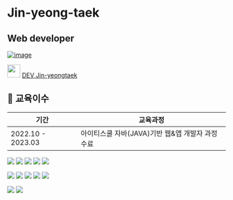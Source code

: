 # Jin-yeong-taek

## Web developer

[![image](https://user-images.githubusercontent.com/112805025/229288446-ca2495ce-7719-43b1-b565-33532a17aaa3.png)](https://chambray-century-c20.notion.site/1be526a961a445ed802892212d2c3d3c)

<a target="_blank" rel="noopener noreferrer nofollow" href="https://user-images.githubusercontent.com/112805025/229288446-ca2495ce-7719-43b1-b565-33532a17aaa3.png"><img src="https://user-images.githubusercontent.com/112805025/229288446-ca2495ce-7719-43b1-b565-33532a17aaa3.png" width="30" height="30" style="max-width: 100%;"></a>
<a href="https://chambray-century-c20.notion.site/1be526a961a445ed802892212d2c3d3c" rel="nofollow">
DEV Jin-yeongtaek
</a>


## :book: 교육이수
|기간|교육과정|
|---|---|
|2022.10 - 2023.03|아이티스쿨 자바(JAVA)기반 웹&앱 개발자 과정 수료|
<p align="left" dir="auto">
<a target="_blank" rel="noopener noreferrer nofollow" href="https://camo.githubusercontent.com/e3a66ab0c690e608525bfa6792ee868adcd83af9d236004b88c7d73b6415315d/68747470733a2f2f696d672e736869656c64732e696f2f62616467652f2d4a6176612d3030373339363f6c6f676f3d6a617661266c6f676f436f6c6f723d7768697465267374796c653d666c6174"><img src="https://camo.githubusercontent.com/e3a66ab0c690e608525bfa6792ee868adcd83af9d236004b88c7d73b6415315d/68747470733a2f2f696d672e736869656c64732e696f2f62616467652f2d4a6176612d3030373339363f6c6f676f3d6a617661266c6f676f436f6c6f723d7768697465267374796c653d666c6174" data-canonical-src="https://img.shields.io/badge/-Java-007396?logo=java&amp;logoColor=white&amp;style=flat" style="max-width: 100%;"></a>
<a target="_blank" rel="noopener noreferrer nofollow" href="https://camo.githubusercontent.com/cddc2113f23020daa5871bfa204794983c7caa1362eab0997fa7eb5670b89acd/68747470733a2f2f696d672e736869656c64732e696f2f62616467652f2d4a53502d3030373339363f6c6f676f3d6a617661266c6f676f436f6c6f723d7768697465267374796c653d666c6174"><img src="https://camo.githubusercontent.com/cddc2113f23020daa5871bfa204794983c7caa1362eab0997fa7eb5670b89acd/68747470733a2f2f696d672e736869656c64732e696f2f62616467652f2d4a53502d3030373339363f6c6f676f3d6a617661266c6f676f436f6c6f723d7768697465267374796c653d666c6174" data-canonical-src="https://img.shields.io/badge/-JSP-007396?logo=java&amp;logoColor=white&amp;style=flat" style="max-width: 100%;"></a>
<a target="_blank" rel="noopener noreferrer nofollow" href="https://camo.githubusercontent.com/16e2f30ee346e077aa38d9f51b6d476c7ba47f140da5b51c64f9eaac751b23eb/68747470733a2f2f696d672e736869656c64732e696f2f62616467652f2d6a51756572792d3037363941443f6c6f676f3d6a7175657279266c6f676f436f6c6f723d7768697465267374796c653d666c6174"><img src="https://camo.githubusercontent.com/16e2f30ee346e077aa38d9f51b6d476c7ba47f140da5b51c64f9eaac751b23eb/68747470733a2f2f696d672e736869656c64732e696f2f62616467652f2d6a51756572792d3037363941443f6c6f676f3d6a7175657279266c6f676f436f6c6f723d7768697465267374796c653d666c6174" data-canonical-src="https://img.shields.io/badge/-jQuery-0769AD?logo=jquery&amp;logoColor=white&amp;style=flat" style="max-width: 100%;"></a>
<a target="_blank" rel="noopener noreferrer nofollow" href="https://camo.githubusercontent.com/abbc53c64a14a8d9b01f616daa8dd3b8f1dd61f947a53a1e16f11dd7fe88e51d/68747470733a2f2f696d672e736869656c64732e696f2f62616467652f2d537072696e672d3644423333463f6c6f676f3d737072696e67266c6f676f436f6c6f723d7768697465267374796c653d666c6174"><img src="https://camo.githubusercontent.com/abbc53c64a14a8d9b01f616daa8dd3b8f1dd61f947a53a1e16f11dd7fe88e51d/68747470733a2f2f696d672e736869656c64732e696f2f62616467652f2d537072696e672d3644423333463f6c6f676f3d737072696e67266c6f676f436f6c6f723d7768697465267374796c653d666c6174" data-canonical-src="https://img.shields.io/badge/-Spring-6DB33F?logo=spring&amp;logoColor=white&amp;style=flat" style="max-width: 100%;"></a>
<a target="_blank" rel="noopener noreferrer nofollow" href="https://camo.githubusercontent.com/f78fbf1bc866a8152ca8bed6e35adb7ca998e58450575cd4ddc2876c4df9f251/68747470733a2f2f696d672e736869656c64732e696f2f62616467652f2d4d7942617469732d4646364635323f6c6f676f3d6d796261746973266c6f676f436f6c6f723d7768697465267374796c653d666c6174"><img src="https://camo.githubusercontent.com/f78fbf1bc866a8152ca8bed6e35adb7ca998e58450575cd4ddc2876c4df9f251/68747470733a2f2f696d672e736869656c64732e696f2f62616467652f2d4d7942617469732d4646364635323f6c6f676f3d6d796261746973266c6f676f436f6c6f723d7768697465267374796c653d666c6174" data-canonical-src="https://img.shields.io/badge/-MyBatis-FF6F52?logo=mybatis&amp;logoColor=white&amp;style=flat" style="max-width: 100%;"></a>
</p>
<p align="left" dir="auto">
<a target="_blank" rel="noopener noreferrer nofollow" href="https://camo.githubusercontent.com/d84a97169f367252b038bd49673b72ddaacd1aa629fab5ca98c617576f4df0ab/68747470733a2f2f696d672e736869656c64732e696f2f62616467652f2d48544d4c352d4533344632363f6c6f676f3d68746d6c35266c6f676f436f6c6f723d7768697465267374796c653d666c6174"><img src="https://camo.githubusercontent.com/d84a97169f367252b038bd49673b72ddaacd1aa629fab5ca98c617576f4df0ab/68747470733a2f2f696d672e736869656c64732e696f2f62616467652f2d48544d4c352d4533344632363f6c6f676f3d68746d6c35266c6f676f436f6c6f723d7768697465267374796c653d666c6174" data-canonical-src="https://img.shields.io/badge/-HTML5-E34F26?logo=html5&amp;logoColor=white&amp;style=flat" style="max-width: 100%;"></a>
<a target="_blank" rel="noopener noreferrer nofollow" href="https://camo.githubusercontent.com/cec25799f9383b043646fb7ce58a5df4fcdf09485ae5e8e966bee1e814004e67/68747470733a2f2f696d672e736869656c64732e696f2f62616467652f2d435353332d3135373242363f6c6f676f3d63737333266c6f676f436f6c6f723d7768697465267374796c653d666c6174"><img src="https://camo.githubusercontent.com/cec25799f9383b043646fb7ce58a5df4fcdf09485ae5e8e966bee1e814004e67/68747470733a2f2f696d672e736869656c64732e696f2f62616467652f2d435353332d3135373242363f6c6f676f3d63737333266c6f676f436f6c6f723d7768697465267374796c653d666c6174" data-canonical-src="https://img.shields.io/badge/-CSS3-1572B6?logo=css3&amp;logoColor=white&amp;style=flat" style="max-width: 100%;"></a>
<a target="_blank" rel="noopener noreferrer nofollow" href="https://camo.githubusercontent.com/e485872e89b8da2be4ec43fd73185216eea8a507588c659c32273536d92c7a86/68747470733a2f2f696d672e736869656c64732e696f2f62616467652f2d4a6176615363726970742d4637444631453f6c6f676f3d6a617661736372697074266c6f676f436f6c6f723d7768697465267374796c653d666c6174"><img src="https://camo.githubusercontent.com/e485872e89b8da2be4ec43fd73185216eea8a507588c659c32273536d92c7a86/68747470733a2f2f696d672e736869656c64732e696f2f62616467652f2d4a6176615363726970742d4637444631453f6c6f676f3d6a617661736372697074266c6f676f436f6c6f723d7768697465267374796c653d666c6174" data-canonical-src="https://img.shields.io/badge/-JavaScript-F7DF1E?logo=javascript&amp;logoColor=white&amp;style=flat" style="max-width: 100%;"></a>
<a target="_blank" rel="noopener noreferrer nofollow" href="https://camo.githubusercontent.com/64865bbc1bd115b44f72b1943107b76d8f90d01e4433b00472e63f3bd2bd9933/68747470733a2f2f696d672e736869656c64732e696f2f62616467652f2d426f6f7473747261702d3536334437433f6c6f676f3d626f6f747374726170266c6f676f436f6c6f723d7768697465267374796c653d666c6174"><img src="https://camo.githubusercontent.com/64865bbc1bd115b44f72b1943107b76d8f90d01e4433b00472e63f3bd2bd9933/68747470733a2f2f696d672e736869656c64732e696f2f62616467652f2d426f6f7473747261702d3536334437433f6c6f676f3d626f6f747374726170266c6f676f436f6c6f723d7768697465267374796c653d666c6174" data-canonical-src="https://img.shields.io/badge/-Bootstrap-563D7C?logo=bootstrap&amp;logoColor=white&amp;style=flat" style="max-width: 100%;"></a>
<a target="_blank" rel="noopener noreferrer nofollow" href="https://camo.githubusercontent.com/7d2a089e31dbeb6d8607a24357235fb0f2c26e5501f25f14062c692dfe5c94e5/68747470733a2f2f696d672e736869656c64732e696f2f62616467652f2d54696c65732d3346424642463f6c6f676f3d617061636865266c6f676f436f6c6f723d7768697465267374796c653d666c6174"><img src="https://camo.githubusercontent.com/7d2a089e31dbeb6d8607a24357235fb0f2c26e5501f25f14062c692dfe5c94e5/68747470733a2f2f696d672e736869656c64732e696f2f62616467652f2d54696c65732d3346424642463f6c6f676f3d617061636865266c6f676f436f6c6f723d7768697465267374796c653d666c6174" data-canonical-src="https://img.shields.io/badge/-Tiles-3FBFBF?logo=apache&amp;logoColor=white&amp;style=flat" style="max-width: 100%;"></a>
</p>
<p align="left" dir="auto">
<a target="_blank" rel="noopener noreferrer nofollow" href="https://camo.githubusercontent.com/48b8df5fbbd185ee2c2fb8b3a0a7ba1ee8dcfdbe7ba6220760083264b699e6e2/68747470733a2f2f696d672e736869656c64732e696f2f62616467652f2d4f7261636c652d4638303030303f6c6f676f3d6f7261636c65266c6f676f436f6c6f723d7768697465267374796c653d666c6174"><img src="https://camo.githubusercontent.com/48b8df5fbbd185ee2c2fb8b3a0a7ba1ee8dcfdbe7ba6220760083264b699e6e2/68747470733a2f2f696d672e736869656c64732e696f2f62616467652f2d4f7261636c652d4638303030303f6c6f676f3d6f7261636c65266c6f676f436f6c6f723d7768697465267374796c653d666c6174" data-canonical-src="https://img.shields.io/badge/-Oracle-F80000?logo=oracle&amp;logoColor=white&amp;style=flat" style="max-width: 100%;"></a>
<a target="_blank" rel="noopener noreferrer nofollow" href="https://camo.githubusercontent.com/580a0d31ad0b989827615f54534c78367f38ee2d32575a8951a57e39f2bfbb48/68747470733a2f2f696d672e736869656c64732e696f2f62616467652f2d4d7953514c2d3434373941313f6c6f676f3d6d7973716c266c6f676f436f6c6f723d7768697465267374796c653d666c6174"><img src="https://camo.githubusercontent.com/580a0d31ad0b989827615f54534c78367f38ee2d32575a8951a57e39f2bfbb48/68747470733a2f2f696d672e736869656c64732e696f2f62616467652f2d4d7953514c2d3434373941313f6c6f676f3d6d7973716c266c6f676f436f6c6f723d7768697465267374796c653d666c6174" data-canonical-src="https://img.shields.io/badge/-MySQL-4479A1?logo=mysql&amp;logoColor=white&amp;style=flat" style="max-width: 100%;"></a>
</p>
